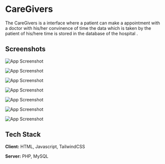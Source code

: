 
# CareGivers

The CareGivers is a interface where a patient can make a appointment with a doctor with his/her convinence of time the data which is taken by the patient of his/here time is stored in the database of the hospital .


## Screenshots

![App Screenshot](https://user-images.githubusercontent.com/98251986/226664448-0005d83d-3412-4c08-b912-1cd30a5db622.png)


![App Screenshot](https://user-images.githubusercontent.com/98251986/226664753-7c98dcdc-02d3-4607-af85-f6d240e7bc5c.png)


![App Screenshot](https://user-images.githubusercontent.com/98251986/226664918-afd72272-98ea-4d0c-b4ea-6c035619bc8f.png)

![App Screenshot](https://user-images.githubusercontent.com/98251986/226665452-09025630-d4ed-4731-b1e3-d64bf411222e.png)

![App Screenshot](https://user-images.githubusercontent.com/98251986/226665734-e6d4963b-50ca-4e2e-a5f9-877b38bf872a.png)

![App Screenshot](https://user-images.githubusercontent.com/98251986/226665814-a1da5fa8-bf14-4353-989e-434cc7ac0c11.png)

![App Screenshot](https://user-images.githubusercontent.com/98251986/226666190-567a104d-f4db-4a10-bfdd-5abb3d08c7fe.png)

## Tech Stack

**Client:** HTML, Javascript, TailwindCSS

**Server:** PHP, MySQL

